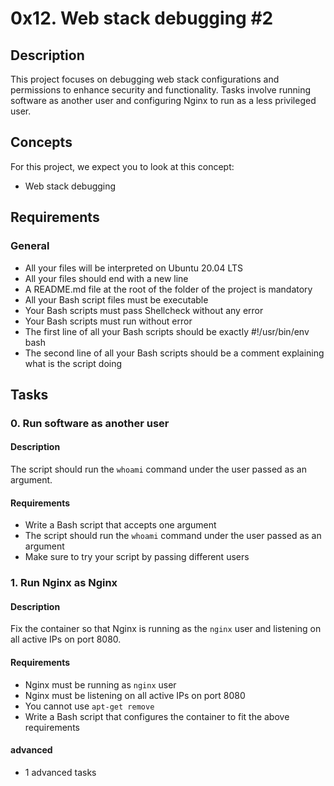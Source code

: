 # 0x12. Web stack debugging #2

## Description
This project focuses on debugging web stack configurations and permissions to enhance security and functionality. Tasks involve running software as another user and configuring Nginx to run as a less privileged user.

## Concepts
For this project, we expect you to look at this concept:
- Web stack debugging

## Requirements
### General
- All your files will be interpreted on Ubuntu 20.04 LTS
- All your files should end with a new line
- A README.md file at the root of the folder of the project is mandatory
- All your Bash script files must be executable
- Your Bash scripts must pass Shellcheck without any error
- Your Bash scripts must run without error
- The first line of all your Bash scripts should be exactly #!/usr/bin/env bash
- The second line of all your Bash scripts should be a comment explaining what is the script doing

## Tasks
### 0. Run software as another user
#### Description
The script should run the `whoami` command under the user passed as an argument.

#### Requirements
- Write a Bash script that accepts one argument
- The script should run the `whoami` command under the user passed as an argument
- Make sure to try your script by passing different users

### 1. Run Nginx as Nginx
#### Description
Fix the container so that Nginx is running as the `nginx` user and listening on all active IPs on port 8080.

#### Requirements
- Nginx must be running as `nginx` user
- Nginx must be listening on all active IPs on port 8080
- You cannot use `apt-get remove`
- Write a Bash script that configures the container to fit the above requirements
#### advanced
- 1 advanced tasks

